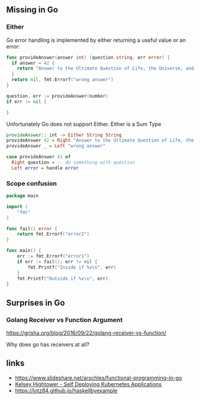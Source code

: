 ## Missing in Go

### Either

Go error handling is implemented by either returning a useful value or an error:

``` go
func provideAnswer(answer int) (question string, err error) {
  if answer = 42 {
    return "Answer to the Ultimate Question of Life, the Universe, and Everything"
  }
  return nil, fmt.Errorf("wrong answer")
}

question, err := provideAnswer(number)
if err != nil {

}
```

Unfortunately Go does not support Either. Either is a Sum Type

``` haskell
provideAnswer:: int -> Either String String
provideAnswer 42 = Right "Answer to the Ultimate Question of Life, the Universe, and Everything"
provideAnswer _ = Left "wrong answer"

case provideAnswer 41 of
  Right question = -- do something with question
  Left error = handle error
```

### Scope confusion

``` go
package main

import (
	"fmt"
)

func fail() error {
	return fmt.Errorf("error2")
}

func main() {
	err := fmt.Errorf("error1")
	if err := fail(); err != nil {
		fmt.Printf("Inside if %v\n", err)
	}
	fmt.Printf("Outside if %v\n", err)
}
```
## Surprises in Go

### Golang Receiver vs Function Argument

https://grisha.org/blog/2016/09/22/golang-receiver-vs-function/

Why does go has receivers at all?

## links

*  https://www.slideshare.net/arschles/functional-programming-in-go
*  [Kelsey Hightower - Self Deploying Kubernetes Applications](https://www.youtube.com/watch?v=XPC-hFL-4lU)
* https://lotz84.github.io/haskellbyexample

